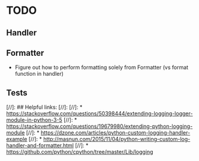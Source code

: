# TODO

## Handler

## Formatter

* Figure out how to perform formatting solely from Formatter (vs format function
in handler)

## Tests


[//]: ## Helpful links:
[//]: 
[//]: * https://stackoverflow.com/questions/50398444/extending-logging-logger-module-in-python-3-5
[//]: * https://stackoverflow.com/questions/19679980/extending-python-logging-module
[//]: * https://dzone.com/articles/python-custom-logging-handler-example
[//]: * http://masnun.com/2015/11/04/python-writing-custom-log-handler-and-formatter.html
[//]: * https://github.com/python/cpython/tree/master/Lib/logging
